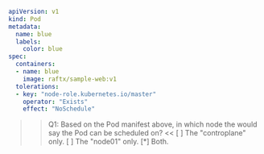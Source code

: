 ```yaml
apiVersion: v1
kind: Pod
metadata:
  name: blue
  labels:
    color: blue
spec:
  containers:
  - name: blue
    image: raftx/sample-web:v1
  tolerations:
  - key: "node-role.kubernetes.io/master"
    operator: "Exists"
    effect: "NoSchedule"
```

>>Q1: Based on the Pod manifest above, in which node the would say the Pod can be scheduled on? <<
[ ] The "controplane"  only.
[ ] The "node01" only.
[*] Both.